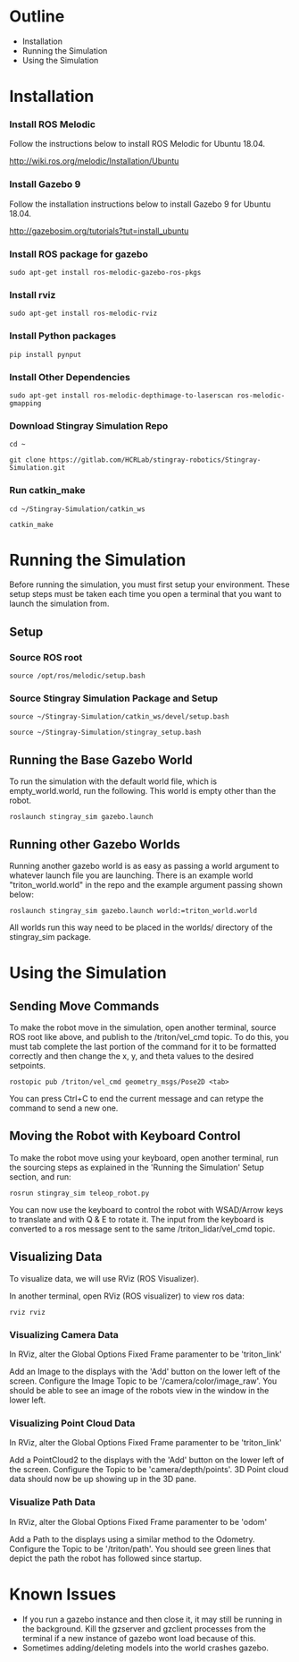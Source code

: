 # Outline
- Installation
- Running the Simulation
- Using the Simulation



# Installation

### Install ROS Melodic

Follow the instructions below to install ROS Melodic for Ubuntu 18.04.

http://wiki.ros.org/melodic/Installation/Ubuntu 

### Install Gazebo 9

Follow the installation instructions below to install Gazebo 9 for Ubuntu 18.04.

http://gazebosim.org/tutorials?tut=install_ubuntu

### Install ROS package for gazebo

`sudo apt-get install ros-melodic-gazebo-ros-pkgs`

### Install rviz

`sudo apt-get install ros-melodic-rviz`

### Install Python packages

`pip install pynput`

### Install Other Dependencies

`sudo apt-get install ros-melodic-depthimage-to-laserscan ros-melodic-gmapping`

### Download Stingray Simulation Repo

`cd ~`

`git clone https://gitlab.com/HCRLab/stingray-robotics/Stingray-Simulation.git`

### Run catkin_make

`cd ~/Stingray-Simulation/catkin_ws`

`catkin_make`



# Running the Simulation

Before running the simulation, you must first setup your environment. These setup steps must be taken each time you open a terminal that you want to launch the simulation from.

## Setup

### Source ROS root

`source /opt/ros/melodic/setup.bash`

### Source Stingray Simulation Package and Setup

`source ~/Stingray-Simulation/catkin_ws/devel/setup.bash` 

`source ~/Stingray-Simulation/stingray_setup.bash` 

## Running the Base Gazebo World

To run the simulation with the default world file, which is empty_world.world, run the following. This world is empty other than the robot.

`roslaunch stingray_sim gazebo.launch`

## Running other Gazebo Worlds

Running another gazebo world is as easy as passing a world argument to whatever launch file you are launching. There is an example world "triton_world.world" in the repo and the example argument passing shown below:

`roslaunch stingray_sim gazebo.launch world:=triton_world.world`

All worlds run this way need to be placed in the worlds/ directory of the stingray_sim package. 



# Using the Simulation

## Sending Move Commands

To make the robot move in the simulation, open another terminal, source ROS root like above, and publish to the /triton/vel_cmd topic. To do this, you must tab complete the last portion of the command for it to be formatted correctly and then change the x, y, and theta values to the desired setpoints.

`rostopic pub /triton/vel_cmd geometry_msgs/Pose2D <tab>`

You can press Ctrl+C to end the current message and can retype the command to send a new one. 

## Moving the Robot with Keyboard Control

To make the robot move using your keyboard, open another terminal, run the sourcing steps as explained in the 'Running the Simulation' Setup section, and run:

`rosrun stingray_sim teleop_robot.py`

You can now use the keyboard to control the robot with WSAD/Arrow keys to translate and with Q & E to rotate it. The input from the keyboard is converted to a ros message sent to the same /triton_lidar/vel_cmd topic.

## Visualizing Data

To visualize data, we will use RViz (ROS Visualizer).

In another terminal, open RViz (ROS visualizer) to view ros data:

`rviz rviz`

### Visualizing Camera Data

In RViz, alter the Global Options Fixed Frame paramenter to be 'triton_link'

Add an Image to the displays with the 'Add' button on the lower left of the screen. Configure the Image Topic to be '/camera/color/image_raw'. You should be able to see an image of the robots view in the window in the lower left.  

### Visualizing Point Cloud Data 

In RViz, alter the Global Options Fixed Frame paramenter to be 'triton_link'

Add a PointCloud2 to the displays with the 'Add' button on the lower left of the screen. Configure the Topic to be 'camera/depth/points'. 3D Point cloud data should now be up showing up in the 3D pane.  

### Visualize Path Data

In RViz, alter the Global Options Fixed Frame paramenter to be 'odom'

Add a Path to the displays using a similar method to the Odometry. Configure the Topic to be '/triton/path'. You should see green lines that depict the path the robot has followed since startup.  
<!---
### Visualize Odometry Data

In RViz, alter the Global Options Fixed Frame paramenter to be 'triton_link'

Add an Odometry to the displays with the 'Add' button on the lower left of the screen. Configure the Topic to be '/triton/odom' and Keep to be 1 (or any value you wish, depending on how much history of odometry data you would like to show). You should see red arrows that depict the location and rotation of your robot in the simulation.  

### Visualizing SLAM Data

To run the simluation with slam mapping enabled in the empty world:

`roslaunch stingray_sim slam.launch`

To run the simluation with slam mapping enabled in a custom world:

`roslaunch stingray_sim slam.launch world:=<world name>.world`

In RViz, alter the Global Options Fixed Frame paramenter to be 'map'

Add a Map to the displays with the 'Add' button on the lower left of the screen. Configure the Topic to be '/map'. You should see a map of your simulated robot's surroundings begin to be created. Navigate around your world to build up the map.   
-->

# Known Issues
- If you run a gazebo instance and then close it, it may still be running in the background. Kill the gzserver and gzclient processes from the terminal if a new instance of gazebo wont load because of this. 
- Sometimes adding/deleting models into the world crashes gazebo. 
<!---
- The slam mapping feature has a bug related to its frame of reference, which results in maps that look placed on the plane disconnected. 
-->
